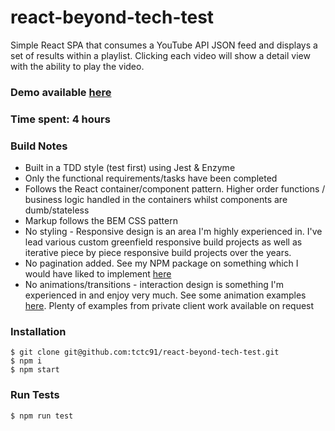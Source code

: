 react-beyond-tech-test
==============

Simple React SPA that consumes a YouTube API JSON feed and displays a set of results within a playlist. Clicking each video will show a detail view with the ability to play the video.

### Demo available [here](https://tctc91.github.io/react-beyond-tech-test/)

### Time spent: 4 hours

### Build Notes

* Built in a TDD style (test first) using Jest & Enzyme
* Only the functional requirements/tasks have been completed
* Follows the React container/component pattern. Higher order functions / business logic handled in the containers whilst components are dumb/stateless
* Markup follows the BEM CSS pattern
* No styling - Responsive design is an area I'm highly experienced in. I've lead various custom greenfield responsive build projects as well as iterative piece by piece responsive build projects over the years.
* No pagination added. See my NPM package on something which I would have liked to implement [here](https://github.com/tctc91/react-infinite-scroll-waypoint)
* No animations/transitions - interaction design is something I'm experienced in and enjoy very much. See some animation examples [here](http://tomchristian.co.uk/). Plenty of examples from private client work available on request

### Installation

```
$ git clone git@github.com:tctc91/react-beyond-tech-test.git
$ npm i
$ npm start
```

### Run Tests

```
$ npm run test
```